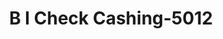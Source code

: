 ---
f_zip-code: 98499
f_state-code: WA
title: B I Check Cashing-5012
f_phone: 253-584-2869
f_city-only: Lakewood
f_address: 8012 South Tacoma Way Suite 20 Lakewood
f_location-unique-id: '5012'
slug: b-i-check-cashing-5012
updated-on: '2024-05-30T13:46:58.046Z'
created-on: '2024-05-30T13:36:59.803Z'
published-on: '2024-05-30T13:54:32.469Z'
f_city-state: cms/city/lakewood-wa.md
f_company: cms/company/b-i-check-cashing.md
f_state: cms/state/washington.md
layout: '[payday-loan].html'
tags: payday-loan
---